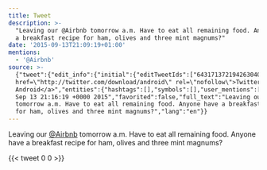 ```yaml
---
title: Tweet
description: >-
  "Leaving our @Airbnb tomorrow a.m. Have to eat all remaining food. Anyone have
  a breakfast recipe for ham, olives and three mint magnums?"
date: '2015-09-13T21:09:19+01:00'
mentions:
  - '@Airbnb'
source: >-
  {"tweet":{"edit_info":{"initial":{"editTweetIds":["643171372194263040"],"editableUntil":"2015-09-13T22:16:19.334Z","editsRemaining":"5","isEditEligible":true}},"retweeted":false,"source":"<a
  href=\"http://twitter.com/download/android\" rel=\"nofollow\">Twitter for
  Android</a>","entities":{"hashtags":[],"symbols":[],"user_mentions":[{"name":"Airbnb","screen_name":"Airbnb","indices":["12","19"],"id_str":"17416571","id":"17416571"}],"urls":[]},"display_text_range":["0","136"],"favorite_count":"0","id_str":"643171372194263040","truncated":false,"retweet_count":"0","id":"643171372194263040","created_at":"Sun
  Sep 13 21:16:19 +0000 2015","favorited":false,"full_text":"Leaving our @Airbnb
  tomorrow a.m. Have to eat all remaining food. Anyone have a breakfast recipe
  for ham, olives and three mint magnums?","lang":"en"}}
---
```

Leaving our [@Airbnb](https://twitter.com/@Airbnb) tomorrow a.m. Have to eat all remaining food. Anyone have a breakfast recipe for ham, olives and three mint magnums?
    
{{< tweet 0 0 >}}
    
